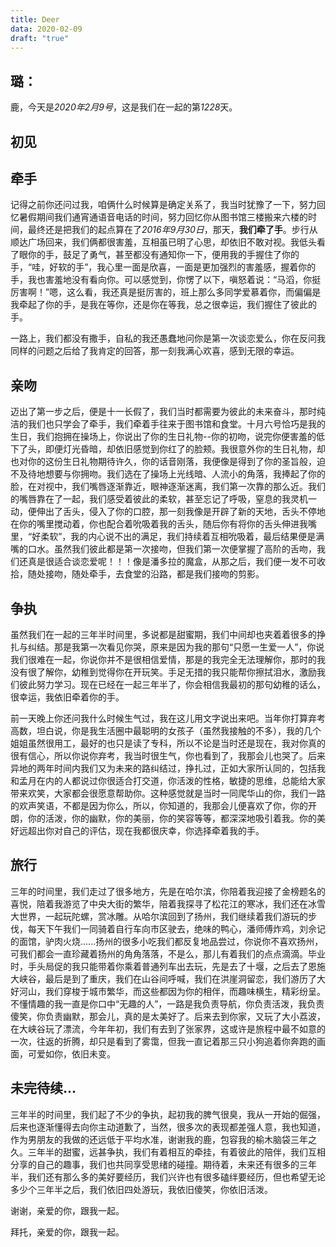 ```yaml
---
title: Deer
data: 2020-02-09
draft: "true"
---
```

## 璐：

鹿，今天是*2020年2月9号*，这是我们在一起的第*1228*天。

## 初见

## 牵手

记得之前你还问过我，咱俩什么时候算是确定关系了，我当时犹豫了一下，努力回忆暑假期间我们通宵通语音电话的时间，努力回忆你从图书馆三楼搬来六楼的时间，最终还是把我们的起点算在了*2016年9月30日*，那天，**我们牵了手**。步行从顺达广场回来，我们俩都很害羞，互相虽已明了心思，却依旧不敢对视。我低头看了眼你的手，鼓足了勇气，甚至都没有通知你一下，便用我的手握住了你的手，“哇，好软的手”，我心里一面是欣喜，一面是更加强烈的害羞感，握着你的手，我也害羞地没有看向你。可以感觉到，你愣了以下，嗔怒着说：“马滔，你挺厉害啊！”嗯，这么看，我还真是挺厉害的，班上那么多同学爱慕着你，而偏偏是我牵起了你的手，是我在等你，还是你在等我，总之很幸运，我们握住了彼此的手。

一路上，我们都没有撒手，自私的我还愚蠢地问你是第一次谈恋爱么，你在反问我同样的问题之后给了我肯定的回答，那一刻我满心欢喜，感到无限的幸运。

## 亲吻

迈出了第一步之后，便是十一长假了，我们当时都需要为彼此的未来奋斗，那时纯洁的我们也只学会了牵手，我们牵着手往来于图书馆和食堂。十月六号恰巧是我的生日，我们抱拥在操场上，你说出了你的生日礼物--你的初吻，说完你便害羞的低下了头，即便灯光昏暗，却依旧感觉到你红了的脸颊。我很意外你的生日礼物，却也对你的这份生日礼物期待许久，你的话音刚落，我便像是得到了你的圣旨般，迫不及待地想要与你拥吻。我们选在了操场上光线暗、人流小的角落，我捧起了你的脸，在对视中，我们嘴唇逐渐靠近，眼神逐渐迷离，我们第一次靠的那么近。我们的嘴唇靠在了一起，我们感受着彼此的柔软，甚至忘记了呼吸，窒息的我灵机一动，便伸出了舌头，侵入了你的口腔，那一刻我像是开辟了新的天地，舌头不停地在你的嘴里搅动着，你也配合着吮吸着我的舌头，随后你有将你的舌头伸进我嘴里，“好柔软”，我的内心说不出的满足，我们持续着互相吮吸着，最后结果便是满嘴的口水。虽然我们彼此都是第一次接吻，但我们第一次便掌握了高阶的舌吻，我们还真是很适合谈恋爱呢！！！像是潘多拉的魔盒，从那之后，我们便一发不可收拾，随处接吻，随处牵手，去食堂的沿路，都是我们接吻的剪影。

## 争执

虽然我们在一起的三年半时间里，多说都是甜蜜期，我们中间却也夹着着很多的挣扎与纠结。那是我第一次看见你哭，原来是因为我的那句“只愿一生爱一人”，你说我们很难在一起，你说你并不是很相信爱情，那是的我完全无法理解你，那时的我没有很了解你，幼稚到觉得你在开玩笑。手足无措的我只能帮你擦拭泪水，激励我们彼此努力学习。现在已经在一起三年半了，你会相信我最初的那句幼稚的话么，很幸运，我依旧牵着你的手。

前一天晚上你还问我什么时候生气过，我在这儿用文字说出来吧。当年你打算弃考高数，坦白说，你是我生活圈中最聪明的女孩子（虽然我接触的不多），我的几个姐姐虽然很用工，最好的也只是读了专科，所以不论是当时还是现在，我对你真的很有信心，所以你说你弃考，我当时很生气，你也看到了，我那会儿也哭了。后来异地的两年时间内我们又为未来的路纠结过，挣扎过，正如大家所认同的，包括我和孟月在内的人都说过你很适合打交道，你活泼的性格，敏捷的思维，总能给大家带来欢笑，大家都会很愿意帮助你。这种感觉就是当时一同爬华山的你，我们一路的欢声笑语，不都是因为你么，所以，你知道的，我那会儿便喜欢了你，你的开朗，你的活泼，你的幽默，你的美丽，你的笑容等等，都深深地吸引着我。你的美好远超出你对自己的评估，现在我都很庆幸，你选择牵着我的手。

## 旅行

三年的时间里，我们走过了很多地方，先是在哈尔滨，你陪着我迎接了金榜题名的喜悦，陪着我游览了中央大街的繁华，陪着我探寻了松花江的寒冰，我们还在冰雪大世界，一起玩陀螺，赏冰雕。从哈尔滨回到了扬州，我们继续着我们游玩的步伐，每天下午我们一同骑着自行车向市区驶去，绝味的鸭心，潘师傅炸鸡，刘佘记的面馆，驴肉火烧......扬州的很多小吃我们都反复地品尝过，你说你不喜欢扬州，可我们都会一直珍藏着扬州的角角落落，不是么，那儿有着我们的点点滴滴。毕业时，手头局促的我只能带着你乘着普通列车出去玩，先是去了十堰，之后去了恩施大峡谷，最后是到了重庆，我们在山谷间呼喊，我们在洪崖洞留恋，我们游历了大好河山，我们穿梭于城市繁华，而这些都因为你的相伴，而趣味横生，精彩纷呈。不懂情趣的我一直是你口中“无趣的人”，一路是我负责导航，你负责活泼，我负责傻笑，你负责幽默，那会儿，真的是太美好了。后来去到你家，又玩了大小荔波，在大峡谷玩了漂流，今年年初，我们有去到了张家界，这或许是旅程中最不如意的一次，往返的折腾，却只是看到了雾霭，但我一直记着那三只小狗追着你奔跑的画面，可爱如你，依旧未变。

## 未完待续...

三年半的时间里，我们起了不少的争执，起初我的脾气很臭，我从一开始的倔强，后来也逐渐懂得去向你主动道歉了，当然，很多次的表现都差强人意，我也知道，作为男朋友的我做的还远低于平均水准，谢谢我的鹿，包容我的榆木脑袋三年之久。三年半的甜蜜，远甚争执，我们有着相互的牵挂，有着彼此的陪伴，我们互相分享的自己的趣事，我们也共同享受思绪的碰撞。期待着，未来还有很多的三年半，我们还有那么多的美好要经历，我们兴许也有很多磕绊要经历，但也希望无论多少个三年半之后，我们依旧四处游玩，我依旧傻笑，你依旧活泼。

谢谢，亲爱的你，跟我一起。

拜托，亲爱的你，跟我一起。